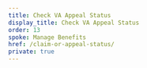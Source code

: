 ```yaml
---
title: Check VA Appeal Status
display_title: Check VA Appeal Status
order: 13
spoke: Manage Benefits
href: /claim-or-appeal-status/
private: true
---
```

